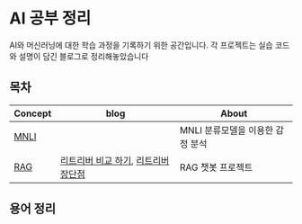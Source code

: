 # AI 공부 정리
AI와 머신러닝에 대한 학습 과정을 기록하기 위한 공간입니다.
각 프로젝트는 실습 코드와 설명이 담긴 블로그로 정리해놓았습니다
## 목차
| Concept | blog | About                |
| ------- | ---- | -------------------- |
| [MNLI](https://github.com/13urdock/aistudy/blob/main/MNLI/mnli.ipynb)    |  | MNLI 분류모델을 이용한 감정 분석 |
| [RAG](https://github.com/13urdock/aistudy/blob/main/RAG/rag.ipynb)     | [리트리버 비교 하기](https://velog.io/@l3urdock/RAG-%EB%A6%AC%ED%8A%B8%EB%A6%AC%EB%B2%84-%EB%B9%84%EA%B5%90%ED%95%98%EA%B8%B0), [리트리버 장단점](https://velog.io/@l3urdock/Retriever-%EC%9E%A5%EB%8B%A8%EC%A0%90) | RAG 챗봇 프로젝트          |

## 용어 정리
